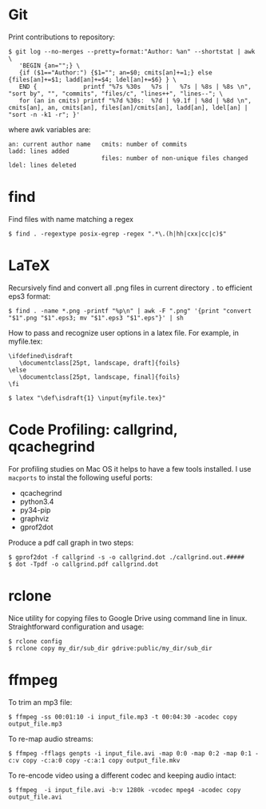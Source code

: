Git
===

Print contributions to repository:

    $ git log --no-merges --pretty=format:"Author: %an" --shortstat | awk \
       'BEGIN {an="";} \
       {if ($1=="Author:") {$1=""; an=$0; cmits[an]+=1;} else {files[an]+=$1; ladd[an]+=$4; ldel[an]+=$6} } \
       END {             printf "%7s %30s   %7s |   %7s | %8s | %8s \n", "sort by", "", "commits", "files/c", "lines++", "lines--"; \
       for (an in cmits) printf "%7d %30s:  %7d | %9.1f | %8d | %8d \n", cmits[an], an, cmits[an], files[an]/cmits[an], ladd[an], ldel[an] | "sort -n -k1 -r"; }'

where awk variables are:

    an: current author name   cmits: number of commits                    ladd: lines added
                              files: number of non-unique files changed   ldel: lines deleted


find
====

Find files with name matching a regex

    $ find . -regextype posix-egrep -regex ".*\.(h|hh|cxx|cc|c)$"


LaTeX
=====

Recursively find and convert all .png files in current directory `.` to
efficient eps3 format:

    $ find . -name *.png -printf "%p\n" | awk -F ".png" '{print "convert "$1".png "$1".eps3; mv "$1".eps3 "$1".eps"}' | sh

How to pass and recognize user options in a latex file. For example, in myfile.tex:

    \ifdefined\isdraft
       \documentclass[25pt, landscape, draft]{foils}
    \else
       \documentclass[25pt, landscape, final]{foils}
    \fi

    $ latex "\def\isdraft{1} \input{myfile.tex}"


Code Profiling: callgrind, qcachegrind
======================================

For profiling studies on Mac OS it helps to have a few tools installed. I use
`macports` to instal the following useful ports:

* qcachegrind
* python3.4
* py34-pip
* graphviz
* gprof2dot

Produce a pdf call graph in two steps:

    $ gprof2dot -f callgrind -s -o callgrind.dot ./callgrind.out.#####
    $ dot -Tpdf -o callgrind.pdf callgrind.dot


rclone
======

Nice utility for copying files to Google Drive using command line in linux.
Straightforward configuration and usage:

    $ rclone config
    $ rclone copy my_dir/sub_dir gdrive:public/my_dir/sub_dir


ffmpeg
======

To trim an mp3 file:

    $ ffmpeg -ss 00:01:10 -i input_file.mp3 -t 00:04:30 -acodec copy output_file.mp3

To re-map audio streams:

    $ ffmpeg -fflags genpts -i input_file.avi -map 0:0 -map 0:2 -map 0:1 -c:v copy -c:a:0 copy -c:a:1 copy output_file.mkv

To re-encode video using a different codec and keeping audio intact:

    $ ffmpeg  -i input_file.avi -b:v 1280k -vcodec mpeg4 -acodec copy output_file.avi
